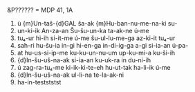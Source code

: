 &P?????? = MDP 41, 1A
1. ù {m}Un-taš-{d}GAL ša-ak {m}Hu-ban-nu-me-na-ki su-
2. un-ki-ik An-za-an Šu-šu-un-ka ta-ak-ne ú-me
3. tu₄-ur hi-ih si-it-me ú-me šu-ul-lu-me-ga az-ki-it tu₄-ur
4. sah-ri hu-šu-ia in-gi hi-en-ga in-di-ig-ga a-gi si-ia-an ú-pa-
5. at hu-us-si-ip-me ku-ku-un-nu-um up-ku-mi-a ku-ši-ih
6. {d}In-šu-uš-na-ak si-ia-an ku-uk-ra in du-ni-ih
7. ú zag-ra-tu₄-me ki-ik-ki-te-eh hu-ut-tak ha-li-ik ú-me
8. {d}In-šu-uš-na-ak ul-li-na te-la-ak-ni
9. ha-in-testststst
